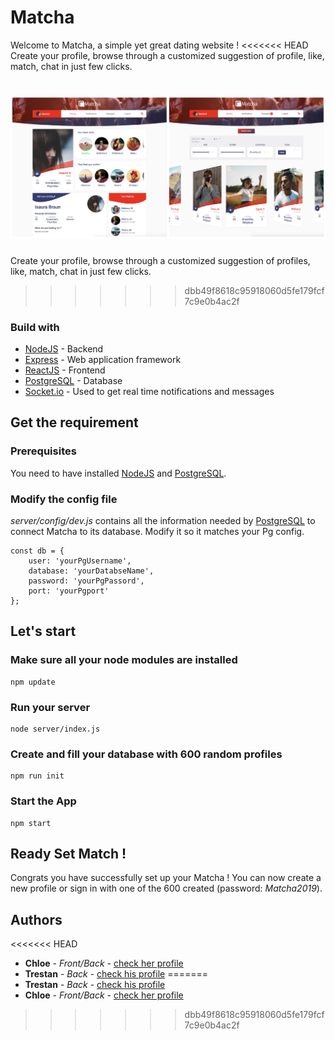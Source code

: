 # Matcha
Welcome to Matcha, a simple yet great dating website ! 
<<<<<<< HEAD
Create your profile, browse through a customized suggestion of profile, like, match, chat in just few clicks. 


![alt text](public/preview_readme.png?raw=true "Title")
=======
Create your profile, browse through a customized suggestion of profiles, like, match, chat in just few clicks. 
>>>>>>> dbb49f8618c95918060d5fe179fcf7c9e0b4ac2f

### Build with
* [NodeJS](https://nodejs.org/en/) - Backend
* [Express](https://expressjs.com/) - Web application framework
* [ReactJS](https://reactjs.org/) - Frontend
* [PostgreSQL](https://www.postgresql.org/) - Database
* [Socket.io](https://socket.io/) - Used to get real time notifications and messages

## Get the requirement

### Prerequisites
You need to have installed [NodeJS](https://nodejs.org/en/) and [PostgreSQL](https://www.postgresql.org/).

### Modify the config file
*server/config/dev.js* contains all the information needed by [PostgreSQL](https://www.postgresql.org/) to connect Matcha to its database. Modify it so it matches your Pg config.
```
const db = {
    user: 'yourPgUsername',
    database: 'yourDatabseName',
    password: 'yourPgPassord',
    port: 'yourPgport'
};
```

## Let's start

### Make sure all your node modules are installed
```
npm update
```

### Run your server
```
node server/index.js
```

### Create and fill your database with 600 random profiles
```
npm run init
```

### Start the App
```
npm start
```

## Ready Set Match !
Congrats you have successfully set up your Matcha ! You can now create a new profile or sign in with one of the 600 created (password: *Matcha2019*).

## Authors
<<<<<<< HEAD
* **Chloe** - *Front/Back* - [check her profile](https://github.com/ccu-an-b)
* **Trestan** - *Back* - [check his profile](https://github.com/trndlz)
=======
* **Trestan** - *Back* - [check his profile](https://github.com/trndlz)
* **Chloe** - *Front/Back* - [check her profile](https://github.com/ccu-an-b)
>>>>>>> dbb49f8618c95918060d5fe179fcf7c9e0b4ac2f
